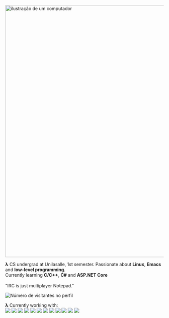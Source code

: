 <img src="https://static.vecteezy.com/system/resources/thumbnails/012/011/430/small/retro-cyberpunk-style-80s-sci-fi-background-futuristic-with-laser-grid-landscape-digital-cyber-surface-style-of-the-1980s-png.png" alt="ilustração de um computador"  width="800px">

<p> 
<b>λ</b> CS undergrad at Unilasalle, 1st semester. Passionate about <b>Linux</b>, <b>Emacs</b> and <b>low-level programming</b>.<br>Currently learning <b>C/C++</b>, <b>C#</b> and <b>ASP.NET Core</b><br><br>
"IRC is just multiplayer Notepad."
<p>

<img src="https://profile-counter.glitch.me/DiogoBnfr/count.svg" alt="Número de visitantes no perfil"/>

<b>λ</b> Currently working with:<br>
<img src="https://img.shields.io/badge/Arch%20Linux-1793D1?logo=arch-linux&logoColor=fff&style=for-the-badge"/>
<img src="https://img.shields.io/badge/Windows-0078D6?style=for-the-badge&logo=windows&logoColor=white"/>
<img src="https://img.shields.io/badge/-Emacs-7F5AB6?logo=gnuemacs&logoColor=white&style=for-the-badge"/>
<img src="https://img.shields.io/badge/c-%2300599C.svg?style=for-the-badge&logo=c&logoColor=white" />
<img src="https://img.shields.io/badge/c%23-%23239120.svg?style=for-the-badge&logo=csharp&logoColor=white" />
<img src="https://img.shields.io/badge/.NET-5C2D91?style=for-the-badge&logo=.net&logoColor=white"/>
<img src="https://img.shields.io/badge/javascript-%23323330.svg?style=for-the-badge&logo=javascript&logoColor=%23F7DF1E" />
<img src="https://img.shields.io/badge/react-%2320232a.svg?style=for-the-badge&logo=react&logoColor=%2361DAFB"/>
<img src="https://img.shields.io/badge/html5-%23E34F26.svg?style=for-the-badge&logo=html5&logoColor=white" />
<img src="https://img.shields.io/badge/css3-%231572B6.svg?style=for-the-badge&logo=css3&logoColor=white" />
<img src="https://img.shields.io/badge/git-%23F05033.svg?style=for-the-badge&logo=git&logoColor=white" />
<img src="https://img.shields.io/badge/github-%23121011.svg?style=for-the-badge&logo=github&logoColor=white" />
